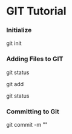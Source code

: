 # GIT Tutorial

### Initialize

git init

### Adding Files to GIT
 
git status 

git add <FILENAME>

git status

### Committing to Git

git commit -m "<MESSAGE>"
